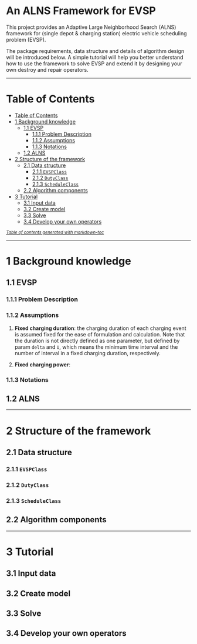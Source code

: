 <h1>An ALNS Framework for EVSP</h1>

This project provides an Adaptive Large Neighborhood Search (ALNS) framework for (single depot & charging station) electric vehicle scheduling problem (EVSP).

The package requirements, data structure and details of algorithm design will be introduced below. A simple tutorial will help you better understand how to use the framework to solve EVSP and extend it by designing your own destroy and repair operators.

---

# Table of Contents

- [Table of Contents](#table-of-contents)
- [1 Background knowledge](#1-background-knowledge)
  - [1.1 EVSP](#11-evsp)
    - [1.1.1 Problem Description](#111-problem-description)
    - [1.1.2 Assumptions](#112-assumptions)
    - [1.1.3 Notations](#113-notations)
  - [1.2 ALNS](#12-alns)
- [2 Structure of the framework](#2-structure-of-the-framework)
  - [2.1 Data structure](#21-data-structure)
    - [2.1.1 `EVSPClass`](#211-evspclass)
    - [2.1.2 `DutyClass`](#212-dutyclass)
    - [2.1.3 `ScheduleClass`](#213-scheduleclass)
  - [2.2 Algorithm components](#22-algorithm-components)
- [3 Tutorial](#3-tutorial)
  - [3.1 Input data](#31-input-data)
  - [3.2 Create model](#32-create-model)
  - [3.3 Solve](#33-solve)
  - [3.4 Develop your own operators](#34-develop-your-own-operators)

<small><i><a href='http://ecotrust-canada.github.io/markdown-toc/'>Table of contents generated with markdown-toc</a></i></small>

---

# 1 Background knowledge

## 1.1 EVSP

### 1.1.1 Problem Description

### 1.1.2 Assumptions

1. **Fixed charging duration**: the charging duration of each charging event is assumed fixed for the ease of formulation and calculation. Note that the duration is not directly defined as one parameter, but defined by param `delta` and `U`, which means the minimum time interval and the number of interval in a fixed charging duration, respectively.

2. **Fixed charging power**:

### 1.1.3 Notations

## 1.2 ALNS

---

# 2 Structure of the framework

## 2.1 Data structure

### 2.1.1 `EVSPClass`

### 2.1.2 `DutyClass`

### 2.1.3 `ScheduleClass`

## 2.2 Algorithm components

---

# 3 Tutorial

## 3.1 Input data

## 3.2 Create model

## 3.3 Solve

## 3.4 Develop your own operators

